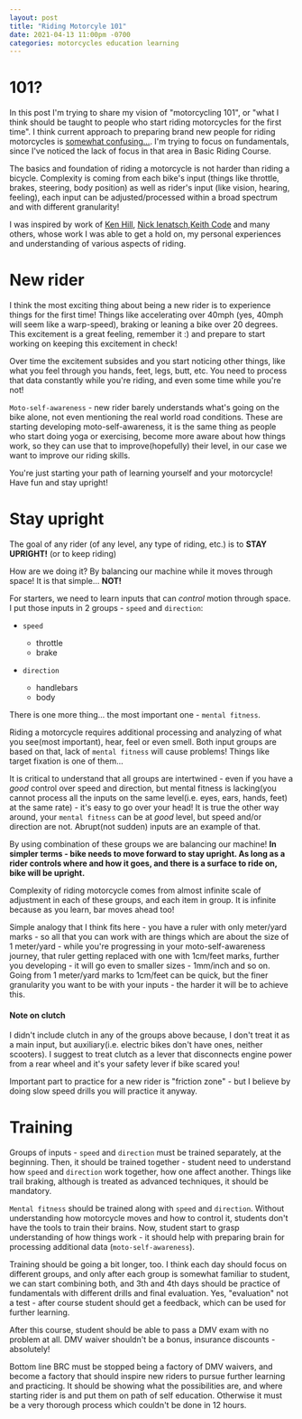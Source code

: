 ```yaml
---
layout: post
title: "Riding Motorcyle 101"
date: 2021-04-13 11:00pm -0700
categories: motorcycles education learning
---
```


# 101?

In this post I'm trying to share my vision of "motorcycling 101", or "what I think should be taught to people who start riding motorcycles for the first time". I think current approach to preparing brand new people for riding motorcycles is [somewhat confusing...](/motorcycles/education/learning/2021/03/18/how-i-didnt-become-an-instructor.html). I'm trying to focus on fundamentals, since I've noticed the lack of focus in that area in Basic Riding Course.

The basics and foundation of riding a motorcycle is not harder than riding a bicycle. Complexity is coming from each bike's input (things like throttle, brakes, steering, body position) as well as rider's input (like vision, hearing, feeling), each input can be adjusted/processed within a broad spectrum and with different granularity!

I was inspired by work of [Ken Hill](http://khcoaching.com/podcasts/), [Nick Ienatsch](https://ridelikeachampion.com/teams/nick-ienatsch/),[Keith Code](https://www.youtube.com/watch?v=jZ_FOptQB1Q&ab_channel=superbikeschool) and many others, whose work I was able to get a hold on, my personal experiences and understanding of various aspects of riding.

# New rider

I think the most exciting thing about being a new rider is to experience things for the first time! Things like accelerating over 40mph (yes, 40mph will seem like a warp-speed), braking or leaning a bike over 20 degrees. This excitement is a great feeling, remember it :) and prepare to start working on keeping this excitement in check! 

Over time the excitement subsides and you start noticing other things, like what you feel through you hands, feet, legs, butt, etc. You need to process that data constantly while you're riding, and even some time while you're not!

`Moto-self-awareness` - new rider barely understands what's going on the bike alone, not even mentioning the real world road conditions. These are starting developing moto-self-awareness, it is the same thing as people who start doing yoga or exercising, become more aware about how things work, so they can use that to improve(hopefully) their level, in our case we want to improve our riding skills.

You're just starting your path of learning yourself and your motorcycle! Have fun and stay upright!


# Stay upright

The goal of any rider (of any level, any type of riding, etc.) is to **STAY UPRIGHT!** (or to keep riding)

How are we doing it? By balancing our machine while it moves through space! It is that simple... **NOT!**

For starters, we need to learn inputs that can _control_ motion through space. I put those inputs in 2 groups - `speed` and `direction`:
- `speed`
  * throttle
  * brake
 
- `direction`
  * handlebars
  * body

There is one more thing... the most important one - `mental fitness`. 

Riding a motorcycle requires additional processing and analyzing of what you see(most important), hear, feel or even smell. Both input groups are based on that, lack of `mental fitness` will cause problems! Things like target fixation is one of them...

It is critical to understand that all groups are intertwined - even if you have a _good_ control over speed and direction, but mental fitness is lacking(you cannot process all the inputs on the same level(i.e. eyes, ears, hands, feet) at the same rate) - it's easy to go over your head! It is true the other way around, your `mental fitness` can be at _good_ level, but speed and/or direction are not. Abrupt(not sudden) inputs are an example of that.

By using combination of these groups we are balancing our machine! **In simpler terms - bike needs to move forward to stay upright. As long as a rider controls where and how it goes, and there is a surface to ride on, bike will be upright.**

Complexity of riding motorcycle comes from almost infinite scale of adjustment in each of these groups, and each item in group. It is infinite because as you learn, bar moves ahead too! 

Simple analogy that I think fits here - you have a ruler with only meter/yard marks - so all that you can work with are things which are about the size of 1 meter/yard - while you're progressing in your moto-self-awareness journey,  that ruler getting replaced with one with 1cm/feet marks, further you developing - it will go even to smaller sizes - 1mm/inch and so on. Going from 1 meter/yard marks to 1cm/feet can be quick, but the finer granularity you want to be with your inputs - the harder it will be to achieve this. 



#### Note on clutch

I didn't include clutch in any of the groups above because, I don't treat it as a main input, but auxiliary(i.e. electric bikes don't have ones, neither scooters). I suggest to treat clutch as a lever that disconnects engine power from a rear wheel and it's your safety lever if bike scared you!

Important part to practice for a new rider is "friction zone" - but I believe by doing slow speed drills you will practice it anyway.


# Training

Groups of inputs - `speed` and `direction` must be trained separately, at the beginning. Then, it should be trained together - student need to understand how `speed` and `direction` work together, how one affect another. Things like trail braking, although is treated as advanced techniques, it should be mandatory. 

`Mental fitness` should be trained along with `speed` and `direction`. Without understanding how motorcycle moves and how to control it, students don't have the tools to train their brains. Now, student start to grasp understanding of how things work - it should help with preparing brain for processing additional data (`moto-self-awareness`).

Training should be going a bit longer, too. I think each day should focus on different groups, and only after each group is somewhat familiar to student, we can start combining both, and 3th and 4th days should be practice of fundamentals with different drills and final evaluation. Yes, "evaluation" not a test - after course student should get a feedback, which can be used for further learning.

After this course, student should be able to pass a DMV exam with no problem at all. DMV waiver shouldn't be a bonus, insurance discounts - absolutely!

Bottom line BRC must be stopped being a factory of DMV waivers, and become a factory that should inspire new riders to pursue further learning and practicing. It should be showing what the possibilities are, and where starting rider is and put them on path of self education. Otherwise it must be a very thorough process which couldn't be done in 12 hours.
